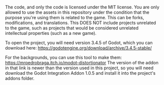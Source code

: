 The code, and only the code is licensed under the MIT license. You are only allowed to use the assets in this repository under the condition that the purpose you're using them is related to the game. This can be forks, modifications, and translations. 
This DOES NOT include projects unrelated to the game, such as projects that would be considered unrelated intellectual properties (such as a new game).

To open the project, you will need version 3.4.5 of Godot, which you can download here: https://godotengine.org/download/archive/3.4.5-stable/

For the backgrounds, you can use this tool to make them: https://mrpedrobraga.itch.io/modot-distortionator
The version of the addon in that link is newer than the version used in this project, so you will need download the Godot Integration Addon 1.0.5 and install it into the project's addons folder.
